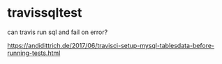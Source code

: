 # travissqltest
can travis run sql and fail on error?

https://andidittrich.de/2017/06/travisci-setup-mysql-tablesdata-before-running-tests.html

